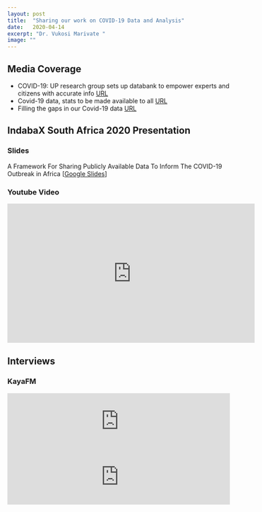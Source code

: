 ```yaml
---
layout: post
title:  "Sharing our work on COVID-19 Data and Analysis"
date:   2020-04-14
excerpt: "Dr. Vukosi Marivate "
image: ""
---
```


## Media Coverage

* COVID-19: UP research group sets up databank to empower experts and citizens with accurate info [URL](https://www.up.ac.za/news/post_2886280-covid-19-up-research-group-sets-up-databank-to-empower-experts-and-citizens-with-accurate-info)
* Covid-19 data, stats to be made available to all [URL](https://www.iol.co.za/pretoria-news/covid-19-data-stats-to-be-made-available-to-all-46766683)
* Filling the gaps in our Covid-19 data [URL](https://mg.co.za/article/2020-04-13-filling-the-gaps-in-our-covid-19-data/)

## IndabaX South Africa 2020 Presentation

### Slides

A Framework For Sharing Publicly Available Data To Inform The COVID-19 Outbreak in Africa [[Google Slides](https://docs.google.com/presentation/d/1kLakET_u7YuhqyLWCZYpaNSLbWM2NOVfR9-Ej0kqDpA/edit?usp=sharing)]

### Youtube Video
<iframe width="560" height="315" src="https://www.youtube-nocookie.com/embed/DZOpypSA85I" frameborder="0" allow="accelerometer; autoplay; encrypted-media; gyroscope; picture-in-picture" allowfullscreen></iframe>


## Interviews

### KayaFM
<iframe src="https://iframe.iono.fm/e/843443?layout=legacy&lang=en&playlist=none&accent=EE3B96&background=FFFFFF&border=C7C7C7&text=444444&rounded=0&artwork=1&description=1&sharing=1&waveform=1&download=1" width="100%" height="126" frameborder="0"></iframe>

<iframe src="https://iframe.iono.fm/e/843477?layout=legacy&lang=en&playlist=none&accent=ed3d96&background=ffffff&border=dddddd&text=444444&rounded=0&artwork=1&description=1&sharing=1&waveform=1&download=1" width="100%" height="126" frameborder="0"></iframe>
